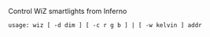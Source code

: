 Control WiZ smartlights from Inferno

```
usage: wiz [ -d dim ] [ -c r g b ] | [ -w kelvin ] addr
```
